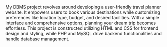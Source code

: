 My DBMS project revolves around developing a user-friendly travel planner website.
It empowers users to book various destinations while customizing preferences like location type, budget, and desired facilities.
With a simple interface and comprehensive options, planning your dream trip becomes effortless.
This project is constructed utilizing HTML and CSS for frontend design and styling, while PHP and MySQL drive backend functionalities and handle database management.
